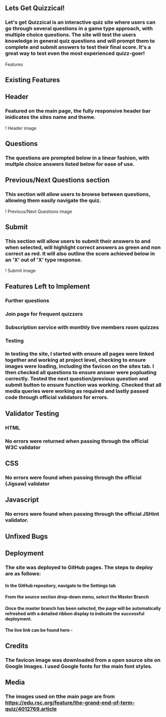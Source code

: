 ## Lets Get Quizzical!
### Let's get Quizzical is an interactive quiz site where users can go through several questions in a game type approach, with multiple choice questions. The site will test the users knowledge in general quiz questions and will prompt them to complete and submit answers to test their final score. It's a great way to test even the most experienced quizz-goer!

Features

## Existing Features
## Header

### Featured on the main page, the fully responsive header bar inidicates the sites name and theme.

! Header image

## Questions

### The questions are prompted below in a linear fashion, with multple choice answers listed below for ease of use.

## Previous/Next Questions section

### This section will allow users to browse between questions, allowing them easily navigate the quiz.

! Previous/Next Questions image

## Submit

### This section will allow users to submit their answers to and when selected, will highlight correct answers as green and non correct as red. It will also outline the score achieved below in an 'X' out of 'X' type response.

! Submit image

## Features Left to Implement
### Further questions
### Join page for frequent quizzers
### Subscription service with monthly live members room quizzes


### Testing

### In testing the site, I started with ensure all pages were linked together and working at project level, checking to ensure images were loading, including the favicon on the sites tab. I then checked all questions to ensure answer were popluating correctly. Tested the next question/previous question and submit button to ensure function was working. Checked that all media queries were working as required and lastly passed code through official validators for errors.

## Validator Testing
### HTML
### No errors were returned when passing through the official W3C validator

## CSS
### No errors were found when passing through the official (Jigsaw) validator

## Javascript
### No errors were found when passing through the official JSHint validator.

## Unfixed Bugs
#### 

## Deployment
### The site was deployed to GitHub pages. The steps to deploy are as follows:
#### In the GitHub repository, navigate to the Settings tab
#### From the source section drop-down menu, select the Master Branch
#### Once the master branch has been selected, the page will be automatically refreshed with a detailed ribbon display to indicate the successful deployment.
#### The live link can be found here - 

## Credits
### The favicon image was downloaded from a open source site on Google Images. I used Google fonts for the main font styles.

## Media
### The images used on tthe main page are from https://edu.rsc.org/feature/the-grand-end-of-term-quiz/4012769.article
